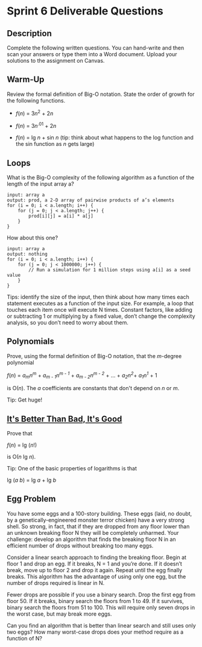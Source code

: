 # Sprint 6 Deliverable Questions

## Description

Complete the following written questions. You can hand-write and then scan your answers or type them into a Word document. Upload your solutions to the assignment on Canvas.

## Warm-Up

Review the formal definition of Big-O notation. State the order of growth for the following functions.

- *f*(*n*) = 3*n*<sup>2</sup> + 2*n*

- *f*(*n*) = 3*n*<sup>.01</sup> + 2*n*

- *f*(*n*) = lg *n*  + sin *n* (tip: think about what happens to the log function and the sin function as *n* gets large)

## Loops

What is the Big-O complexity of the following algorithm as a function of the length of the input array a?

```
input: array a
output: prod, a 2-D array of pairwise products of a’s elements
for (i = 0; i < a.length; i++) {
    for (j = 0; j < a.length; j++) {
        prod[i][j] = a[i] * a[j]
    }
}
```

How about this one?

```
input: array a
output: nothing
for (i = 0; i < a.length; i++) {
    for (j = 0; j < 1000000; j++) {
        // Run a simulation for 1 million steps using a[i] as a seed value
    }
}
```

Tips: identify the size of the input, then think about how many times each statement executes as a function of the input size. For example, a loop that touches each item once will execute N times. Constant factors, like adding or subtracting 1 or multiplying by a fixed value, don’t change the complexity analysis, so you don’t need to worry about them.


## Polynomials

Prove, using the formal definition of Big-O notation, that the *m*-degree polynomial

*f*(*n*) = *a*<sub>*m*</sub>*n*<sup>*m*</sup> + *a*<sub>*m - 1*</sub>*n*<sup>*m - 1*</sup> + *a*<sub>*m - 2*</sub>*n*<sup>*m - 2*</sup> + ... + *a*<sub>*2*</sub>*n*<sup>*2*</sup>+ *a*<sub>*1*</sub>*n*<sup>*1*</sup> + 1

is O(*n*). The *a* coefficients are constants that don't depend on *n* or *m*.

Tip: Get huge!

## [It's Better Than Bad, It's Good](https://www.youtube.com/watch?v=-fQGPZTECYs)

Prove that 

*f*(*n*) = lg (*n*!)

is O(*n* lg *n*).

Tip: One of the basic properties of logarithms is that 

lg (*a* *b*) = lg *a* + lg *b*


## Egg Problem

You have some eggs and a 100-story building. These eggs (laid, no doubt, by a genetically-engineered monster terror chicken) have a very strong shell. So strong, in fact, that if they are dropped from any floor lower than an unknown breaking floor N they will be completely unharmed.
Your challenge: develop an algorithm that finds the breaking floor N in an efficient number of drops without breaking too many eggs.

Consider a linear search approach to finding the breaking floor. Begin at floor 1 and drop an egg. If it breaks, N = 1 and you’re done. If it doesn’t break, move up to floor 2 and drop it again. Repeat until the egg finally breaks. This algorithm has the advantage of using only one egg, but the number of drops required is linear in N.

Fewer drops are possible if you use a binary search. Drop the first egg from floor 50. If it breaks, binary search the floors from 1 to 49. If it survives, binary search the floors from 51 to 100. This will require only seven drops in the worst case, but may break more eggs.

Can you find an algorithm that is better than linear search and still uses only two eggs? How many worst-case drops does your method require as a function of N?


